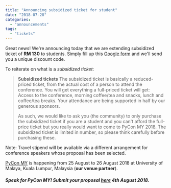 ```yaml
---
title: "Announcing subsidized ticket for student"
date: "2018-07-28"
categories:
  - "announcements"
tags:
  - "tickets"
---
```


Great news! We're announcing today that we are extending subsidized ticket of **RM 130** to students. Simply fill up this [Google form](https://goo.gl/TSoGfS) and we'll send you a unique discount code.

To reiterate on what is a _subsidized ticket_:

> **Subsidized tickets** The subsidized ticket is basically a reduced-priced ticket, from the actual cost of a person to attend the conference. You will get everything a full-priced ticket will get: Access to the conference, morning coffee/tea and snacks, lunch and coffee/tea breaks. Your attendance are being supported in half by our generous sponsors.
>
> As such, we would like to ask you (the community) to only purchase the subsidized ticket if you are a student and you can't afford the full-price ticket but you really would want to come to PyCon MY 2018. The subsidized ticket is limited in number, so please think carefully before purchasing these.

Note: Travel stipend will be available via a different arrangement for conference speakers whose proposal has been selected.

[PyCon MY](http://pycon-my-2018.peatix.com) is happening from 25 August to 26 August 2018 at University of Malaya, Kuala Lumpur, Malaysia (**our venue partner**).

##### Speak for PyCon MY! Submit your proposal [here](https://www.papercall.io/pycon-my2018) 4th August 2018.
